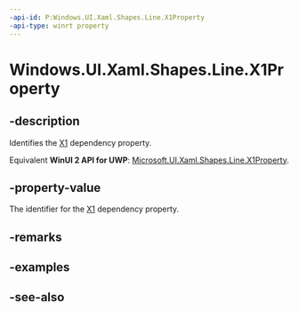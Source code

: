 ```yaml
---
-api-id: P:Windows.UI.Xaml.Shapes.Line.X1Property
-api-type: winrt property
---
```


<!-- Property syntax
public Windows.UI.Xaml.DependencyProperty X1Property { get; }
-->

# Windows.UI.Xaml.Shapes.Line.X1Property

## -description
Identifies the [X1](line_x1.md) dependency property.

Equivalent **WinUI 2 API for UWP**: [Microsoft.UI.Xaml.Shapes.Line.X1Property](/windows/winui/api/microsoft.ui.xaml.shapes.line.x1property).

## -property-value
The identifier for the [X1](line_x1.md) dependency property.

## -remarks

## -examples

## -see-also
